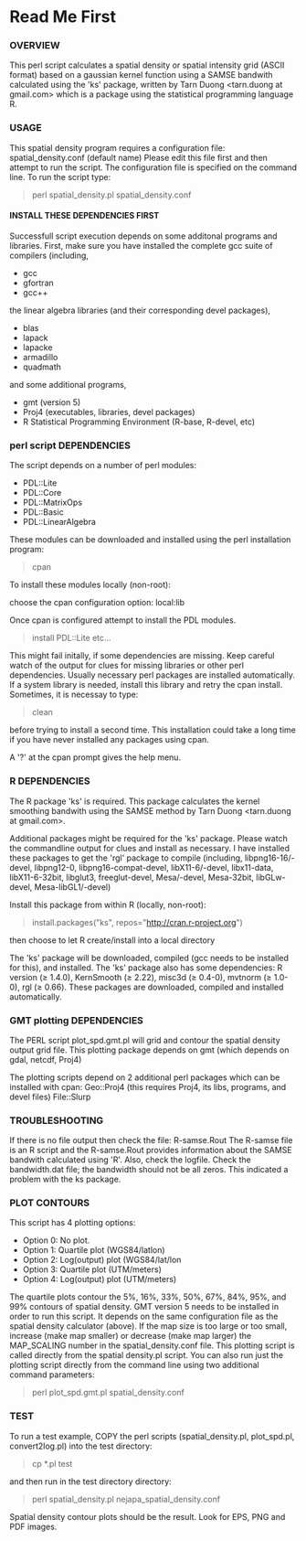 # Read Me First

### OVERVIEW 
This perl script calculates a spatial density or spatial intensity grid (ASCII format) based on a gaussian kernel function using a SAMSE bandwith calculated using the 'ks' package, written by Tarn Duong <tarn.duong at gmail.com> which is a package using the statistical programming language R. 

### USAGE  
This spatial density program requires a configuration file: spatial_density.conf (default name)
Please edit this file first and then attempt to run the script.
The configuration file is specified on the command line. To run the script type:

>perl spatial_density.pl spatial_density.conf


#### INSTALL THESE DEPENDENCIES FIRST
Successfull script execution depends on some additonal programs and libraries. 
First, make sure you have installed the complete gcc suite of compilers (including, 
-  gcc
-  gfortran
-  gcc++

the linear algebra libraries (and their corresponding devel packages),
-  blas
-  lapack
-  lapacke
-  armadillo
-  quadmath  

and some additional programs,
-  gmt (version 5)
-  Proj4 (executables, libraries, devel packages)
-  R Statistical Programming Environment (R-base, R-devel, etc)

### perl script DEPENDENCIES 
The script depends on a number of perl modules:
  * PDL::Lite
  * PDL::Core
  * PDL::MatrixOps
  * PDL::Basic
  * PDL::LinearAlgebra

These modules can be downloaded and installed using the perl installation program:

>cpan

To install these modules locally (non-root):

  choose the cpan configuration option: local:lib

Once cpan is configured attempt to install the PDL modules. 

>install PDL::Lite
>etc...

This might fail initally, if some dependencies are missing. Keep careful watch of the output for clues for missing libraries or other perl dependencies. Usually necessary perl packages are installed automatically. If a system library is needed, install this library and retry the cpan install. Sometimes, it is necessay to type:

>clean <module-name>
  
before trying to install a second time. This installation could take a long time if you have never installed any packages using cpan. 

A '?' at the cpan prompt gives the help menu. 

### R DEPENDENCIES
The R package 'ks' is required.
This package calculates the kernel smoothing bandwith using the SAMSE method by Tarn Duong <tarn.duong at gmail.com>. 

Additional packages might be required for the 'ks' package. Please watch the commandline output for clues and install as necessary. I have installed these packages to get the 'rgl' package to compile (including, libpng16-16/-devel, libpng12-0, libpng16-compat-devel, libX11-6/-devel, libx11-data, libX11-6-32bit, libglut3, freeglut-devel, Mesa/-devel, Mesa-32bit, libGLw-devel, Mesa-libGL1/-devel)

Install this package from within R (locally, non-root):

>install.packages("ks", repos="http://cran.r-project.org")

then choose to let R create/install into a local directory

The 'ks' package will be downloaded, compiled (gcc needs to be installed for this), and installed. The 'ks' package also has some dependencies: R version (≥ 1.4.0), KernSmooth (≥ 2.22), misc3d (≥ 0.4-0), mvtnorm (≥ 1.0-0), rgl (≥ 0.66). These packages are downloaded, compiled and installed automatically.

### GMT plotting DEPENDENCIES
The PERL script plot_spd.gmt.pl will grid and contour the spatial density output grid file. This plotting package depends
on gmt (which depends on gdal, netcdf, Proj4)

The plotting scripts depend on 2 additional perl packages which can be installed with cpan:
Geo::Proj4 (this requires Proj4, its libs, programs, and devel files)
File::Slurp

### TROUBLESHOOTING  
If there is no file output then check the file: R-samse.Rout
The R-samse file is an R script and the R-samse.Rout 
provides information about the SAMSE bandwith calculated using 'R'.
Also, check the logfile. Check the bandwidth.dat file; the bandwidth should not be all zeros. This indicated a problem with the ks package.

### PLOT CONTOURS  
This script has 4 plotting options:
  * Option 0: No plot.
  * Option 1:  Quartile plot (WGS84/latlon)
  * Option 2:  Log(output) plot (WGS84/lat/lon
  * Option 3:  Quartile plot (UTM/meters)
  * Option 4:  Log(output) plot (UTM/meters)
  
The quartile plots contour the 5%, 16%, 33%, 50%, 67%, 84%, 95%, and 99% contours of spatial density. GMT version 5 needs to be installed in order to run this script. It depends on the same configuration file as the spatial density calculator (above). If the map size is too large or too small, increase (make map smaller) or decrease (make map larger) the MAP_SCALING number in the spatial_density.conf file. This plotting script is called directly from the spatial density.pl script. You can also run just the plotting script directly from the command line using two additional command parameters: 

>perl plot_spd.gmt.pl spatial_density.conf <your spatial denstiy output file>

### TEST 
To run a test example, COPY the perl scripts (spatial_density.pl, plot_spd.pl, convert2log.pl) into the test directory:

>cp *.pl test

and then run in the test directory directory:

>perl spatial_density.pl nejapa_spatial_density.conf

Spatial density contour plots should be the result. Look for EPS, PNG and PDF images.
